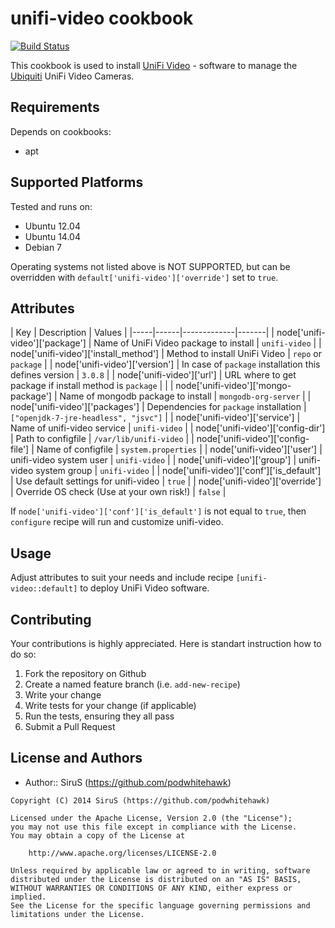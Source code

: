 # unifi-video cookbook
[![Build Status](https://secure.travis-ci.org/podwhitehawk/unifi-video.png?branch=master)](http://travis-ci.org/podwhitehawk/unifi-video)

This cookbook is used to install [UniFi Video](http://www.ubnt.com/unifi-video/unifi-nvr/) - software to manage the [Ubiquiti](http://www.ubnt.com) UniFi Video Cameras.

## Requirements
Depends on cookbooks:

- apt

## Supported Platforms
Tested and runs on:

- Ubuntu 12.04
- Ubuntu 14.04
- Debian 7

Operating systems not listed above is NOT SUPPORTED, but can be overridden with `default['unifi-video']['override']` set to `true`.

## Attributes
| Key | Description | Values |
|-----|------|-------------|-------|
| node['unifi-video']['package'] | Name of UniFi Video package to install | `unifi-video` |
| node['unifi-video']['install_method'] | Method to install UniFi Video | `repo` or `package` |
| node['unifi-video']['version'] | In case of `package` installation this defines version | `3.0.8` |
| node['unifi-video']['url'] | URL where to get package if install method is `package` |  |
| node['unifi-video']['mongo-package'] | Name of mongodb package to install | `mongodb-org-server` |
| node['unifi-video']['packages'] | Dependencies for `package` installation | `["openjdk-7-jre-headless", "jsvc"]` |
| node['unifi-video']['service'] | Name of unifi-video service | `unifi-video` |
| node['unifi-video']['config-dir'] | Path to configfile | `/var/lib/unifi-video` |
| node['unifi-video']['config-file'] | Name of configfile | `system.properties` |
| node['unifi-video']['user'] | unifi-video system user | `unifi-video` |
| node['unifi-video']['group'] | unifi-video system group | `unifi-video` |
| node['unifi-video']['conf']['is_default'] | Use default settings for unifi-video | `true` |
| node['unifi-video']['override'] | Override OS check (Use at your own risk!) | `false` |

If `node['unifi-video']['conf']['is_default']` is not equal to `true`, then `configure` recipe will run and customize unifi-video.

## Usage
Adjust attributes to suit your needs and include recipe `[unifi-video::default]` to deploy UniFi Video software.

## Contributing
Your contributions is highly appreciated.
Here is standart instruction how to do so:

1. Fork the repository on Github
2. Create a named feature branch (i.e. `add-new-recipe`)
3. Write your change
4. Write tests for your change (if applicable)
5. Run the tests, ensuring they all pass
6. Submit a Pull Request

## License and Authors
- Author:: SiruS (https://github.com/podwhitehawk)
```text
Copyright (C) 2014 SiruS (https://github.com/podwhitehawk)

Licensed under the Apache License, Version 2.0 (the "License");
you may not use this file except in compliance with the License.
You may obtain a copy of the License at

    http://www.apache.org/licenses/LICENSE-2.0

Unless required by applicable law or agreed to in writing, software
distributed under the License is distributed on an "AS IS" BASIS,
WITHOUT WARRANTIES OR CONDITIONS OF ANY KIND, either express or implied.
See the License for the specific language governing permissions and
limitations under the License.
```
